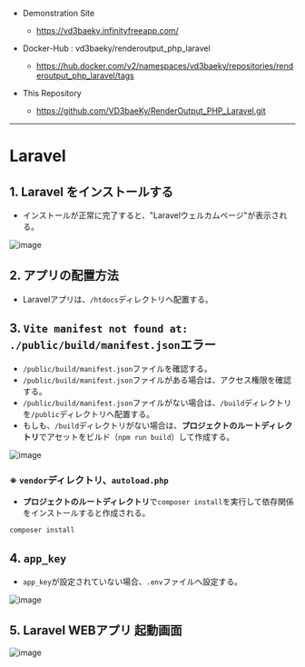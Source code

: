 * Demonstration Site 
    - https://vd3baeky.infinityfreeapp.com/

* Docker-Hub : vd3baeky/renderoutput_php_laravel
    - https://hub.docker.com/v2/namespaces/vd3baeky/repositories/renderoutput_php_laravel/tags
 
* This Repository
    - https://github.com/VD3baeKy/RenderOutput_PHP_Laravel.git

---

# Laravel

## 1. Laravel をインストールする

* インストールが正常に完了すると、"Laravelウェルカムページ"が表示される。

![image](https://github.com/user-attachments/assets/3244e3d4-763e-4a85-bbb2-7823c2edad60)
 

## 2. アプリの配置方法
* Laravelアプリは、```/htdocs```ディレクトリへ配置する。
 

## 3. ```Vite manifest not found at: ./public/build/manifest.json```エラー
* ```/public/build/manifest.json```ファイルを確認する。
* ```/public/build/manifest.json```ファイルがある場合は、アクセス権限を確認する。
* ```/public/build/manifest.json```ファイルがない場合は、```/build```ディレクトリを```/public```ディレクトリへ配置する。
* もしも、```/build```ディレクトリがない場合は、**プロジェクトのルートディレクトリ**でアセットをビルド（```npm run build```）して作成する。

![image](https://github.com/user-attachments/assets/52730a92-69dd-4f96-a71b-32bdeaf8577f) 


### ※ ```vendor```ディレクトリ、```autoload.php```
* **プロジェクトのルートディレクトリ**で```composer install```を実行して依存関係をインストールすると作成される。
``` bash
composer install
```
 


## 4.  ```app_key```
* ```app_key```が設定されていない場合、```.env```ファイルへ設定する。 

![image](https://github.com/user-attachments/assets/074ff161-0ab1-47b1-b7e1-418561c6b32f) 
 

## 5. Laravel WEBアプリ 起動画面
![image](https://github.com/user-attachments/assets/96df4fe0-e7b0-4d19-a5ff-c4c5265185bb) 
 
